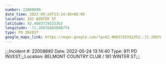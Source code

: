 ```yaml
---
number: 22008890
date_time: 2022-05-24T13:14:40+00:00
location: 181 WINTER ST
latitude: 42.4083729332352
longitude: -71.20076803080774
type: PD INVEST
google_maps_link: https://maps.google.com/?q=42.4083729332352,-71.20076803080774
---
```


;;;Incident #: 22008890  Date: 2022-05-24 13:14:40   Type: 911 PD INVEST;;;Location: BELMONT COUNTRY CLUB / 181 WINTER ST;;;
